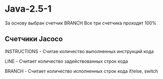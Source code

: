 # Java-2.5-1
За основу выбран счетчик BRANCH
Все три счетчика проходят 100%

## Cчетчики Jacoco

INSTRUCTIONS - Считае количество выполненных инструкций кода

LINE - Считает количество задействованных строк кода

BRANCH - Считает количество исполненных строк кода if/else, switch

